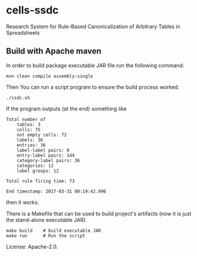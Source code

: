 # cells-ssdc
Research System for Rule-Based Canonicalization of Arbitrary Tables in Spreadsheets

## Build with Apache maven

In order to build package executable JAR file run the following command:

```shell
mvn clean compile assembly:single
```

Then You can run a script program to ensure the build process worked.

```shell
./ssdc.sh
```

If the program outputs (at the end) something like
```
Total number of
	tables: 3
	cells: 75
	not empty cells: 72
	labels: 36
	entries: 36
	label-label pairs: 0
	entry-label pairs: 144
	category-label pairs: 36
	categories: 12
	label groups: 12

Total rule firing time: 73

End timestamp: 2017-03-31 00:19:42.996
```
then it works.

There is a Makefile that can be used to build project's artifacts (now it is just the stand-alone executable JAR).

```shell
make build    # build executable JAR
make run      # Run the script
```

License: Apache-2.0.
